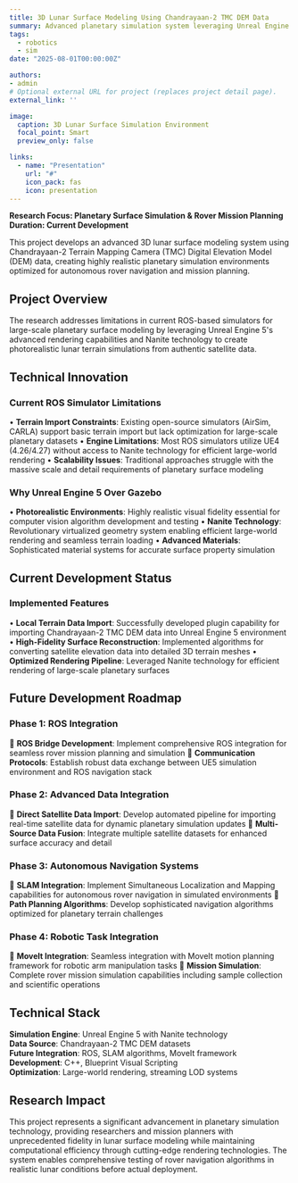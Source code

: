 ```yaml
---
title: 3D Lunar Surface Modeling Using Chandrayaan-2 TMC DEM Data
summary: Advanced planetary simulation system leveraging Unreal Engine 5 and Chandrayaan-2 Terrain Mapping Camera data for high-fidelity lunar surface modeling and rover mission planning applications.
tags:
  - robotics
  - sim
date: "2025-08-01T00:00:00Z"

authors:
- admin
# Optional external URL for project (replaces project detail page).
external_link: ''

image:
  caption: 3D Lunar Surface Simulation Environment
  focal_point: Smart
  preview_only: false

links:
  - name: "Presentation"
    url: "#"
    icon_pack: fas
    icon: presentation
---
```


**Research Focus: Planetary Surface Simulation & Rover Mission Planning**  
**Duration: Current Development**

This project develops an advanced 3D lunar surface modeling system using Chandrayaan-2 Terrain Mapping Camera (TMC) Digital Elevation Model (DEM) data, creating highly realistic planetary simulation environments optimized for autonomous rover navigation and mission planning.

## Project Overview

The research addresses limitations in current ROS-based simulators for large-scale planetary surface modeling by leveraging Unreal Engine 5's advanced rendering capabilities and Nanite technology to create photorealistic lunar terrain simulations from authentic satellite data.

## Technical Innovation

### Current ROS Simulator Limitations
• **Terrain Import Constraints**: Existing open-source simulators (AirSim, CARLA) support basic terrain import but lack optimization for large-scale planetary datasets
• **Engine Limitations**: Most ROS simulators utilize UE4 (4.26/4.27) without access to Nanite technology for efficient large-world rendering
• **Scalability Issues**: Traditional approaches struggle with the massive scale and detail requirements of planetary surface modeling

### Why Unreal Engine 5 Over Gazebo
• **Photorealistic Environments**: Highly realistic visual fidelity essential for computer vision algorithm development and testing
• **Nanite Technology**: Revolutionary virtualized geometry system enabling efficient large-world rendering and seamless terrain loading
• **Advanced Materials**: Sophisticated material systems for accurate surface property simulation

## Current Development Status

### Implemented Features
• **Local Terrain Data Import**: Successfully developed plugin capability for importing Chandrayaan-2 TMC DEM data into Unreal Engine 5 environment
• **High-Fidelity Surface Reconstruction**: Implemented algorithms for converting satellite elevation data into detailed 3D terrain meshes
• **Optimized Rendering Pipeline**: Leveraged Nanite technology for efficient rendering of large-scale planetary surfaces

## Future Development Roadmap

### Phase 1: ROS Integration
🔹 **ROS Bridge Development**: Implement comprehensive ROS integration for seamless rover mission planning and simulation
🔹 **Communication Protocols**: Establish robust data exchange between UE5 simulation environment and ROS navigation stack

### Phase 2: Advanced Data Integration
🔹 **Direct Satellite Data Import**: Develop automated pipeline for importing real-time satellite data for dynamic planetary simulation updates
🔹 **Multi-Source Data Fusion**: Integrate multiple satellite datasets for enhanced surface accuracy and detail

### Phase 3: Autonomous Navigation Systems
🔹 **SLAM Integration**: Implement Simultaneous Localization and Mapping capabilities for autonomous rover navigation in simulated environments
🔹 **Path Planning Algorithms**: Develop sophisticated navigation algorithms optimized for planetary terrain challenges

### Phase 4: Robotic Task Integration
🔹 **MoveIt Integration**: Seamless integration with MoveIt motion planning framework for robotic arm manipulation tasks
🔹 **Mission Simulation**: Complete rover mission simulation capabilities including sample collection and scientific operations

## Technical Stack

**Simulation Engine**: Unreal Engine 5 with Nanite technology  
**Data Source**: Chandrayaan-2 TMC DEM datasets  
**Future Integration**: ROS, SLAM algorithms, MoveIt framework  
**Development**: C++, Blueprint Visual Scripting  
**Optimization**: Large-world rendering, streaming LOD systems

## Research Impact

This project represents a significant advancement in planetary simulation technology, providing researchers and mission planners with unprecedented fidelity in lunar surface modeling while maintaining computational efficiency through cutting-edge rendering technologies. The system enables comprehensive testing of rover navigation algorithms in realistic lunar conditions before actual deployment.
